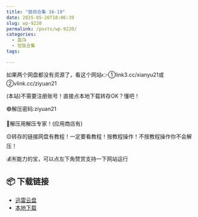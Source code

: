 ```yaml
---
title: "狼叔合集 16-19"
date: 2025-05-26T18:06:39
slug: wp-9220
permalink: /posts/wp-9220/
categories:
  - 盖📺
  - 恰饭合集
tags:

---
```


如果两个网盘都没有资源了，看这个网站👉①link3.cc/xianyu21或②vlink.cc/ziyuan21

(本站)不需要注册账号！直接点本地下载转存OK？懂吧！

🟢解压密码:ziyuan21

🔵解压用解压专家！(应用商店有)

🟡转存的链接网盘有教程！一定要看教程！按教程操作！不按教程操作你不会解压！

💰🈶能力的宝，可以点左下角赞赏支持一下网站运行

## 📦 下载链接
- [迅雷云盘](https://blziyuan21.com/pay-download/9220?key=feb71eb8f4&down_id=0)
- [本地下载](https://blziyuan21.com/pay-download/9220?key=feb71eb8f4&down_id=1)

